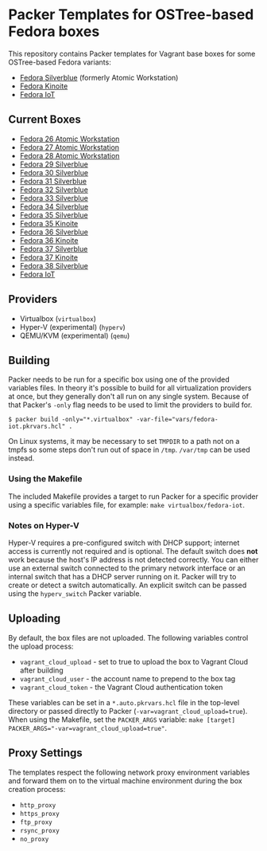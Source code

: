 # Packer Templates for OSTree-based Fedora boxes
This repository contains Packer templates for Vagrant base boxes for some
OSTree-based Fedora variants:

* [Fedora Silverblue](https://silverblue.fedoraproject.org/) (formerly Atomic Workstation)
* [Fedora Kinoite](https://kinoite.fedoraproject.org/)
* [Fedora IoT](https://iot.fedoraproject.org/)

## Current Boxes
* [Fedora 26 Atomic Workstation](https://app.vagrantup.com/fkrull/boxes/fedora26-atomic-workstation)
* [Fedora 27 Atomic Workstation](https://app.vagrantup.com/fkrull/boxes/fedora27-atomic-workstation)
* [Fedora 28 Atomic Workstation](https://app.vagrantup.com/fkrull/boxes/fedora28-atomic-workstation)
* [Fedora 29 Silverblue](https://app.vagrantup.com/fkrull/boxes/fedora29-silverblue)
* [Fedora 30 Silverblue](https://app.vagrantup.com/fkrull/boxes/fedora30-silverblue)
* [Fedora 31 Silverblue](https://app.vagrantup.com/fkrull/boxes/fedora31-silverblue)
* [Fedora 32 Silverblue](https://app.vagrantup.com/fkrull/boxes/fedora32-silverblue)
* [Fedora 33 Silverblue](https://app.vagrantup.com/fkrull/boxes/fedora33-silverblue)
* [Fedora 34 Silverblue](https://app.vagrantup.com/fkrull/boxes/fedora34-silverblue)
* [Fedora 35 Silverblue](https://app.vagrantup.com/fkrull/boxes/fedora35-silverblue)
* [Fedora 35 Kinoite](https://app.vagrantup.com/fkrull/boxes/fedora35-kinoite)
* [Fedora 36 Silverblue](https://app.vagrantup.com/fkrull/boxes/fedora36-silverblue)
* [Fedora 36 Kinoite](https://app.vagrantup.com/fkrull/boxes/fedora36-kinoite)
* [Fedora 37 Silverblue](https://app.vagrantup.com/fkrull/boxes/fedora37-silverblue)
* [Fedora 37 Kinoite](https://app.vagrantup.com/fkrull/boxes/fedora37-kinoite)
* [Fedora 38 Silverblue](https://app.vagrantup.com/fkrull/boxes/fedora38-silverblue)
* [Fedora IoT](https://app.vagrantup.com/fkrull/boxes/fedora-iot)

## Providers
* Virtualbox (`virtualbox`)
* Hyper-V (experimental) (`hyperv`)
* QEMU/KVM (experimental) (`qemu`)

## Building
Packer needs to be run for a specific box using one of the provided variables files.
In theory it's possible to build for all virtualization providers at once, but they
generally don't all run on any single system. Because of that Packer's `-only` flag
needs to be used to limit the providers to build for.

```shell
$ packer build -only="*.virtualbox" -var-file="vars/fedora-iot.pkrvars.hcl" .
```

On Linux systems, it may be necessary to set `TMPDIR` to a path not on a tmpfs so
some steps don't run out of space in `/tmp`. `/var/tmp` can be used instead.

### Using the Makefile
The included Makefile provides a target to run Packer for a specific provider using
a specific variables file, for example: `make virtualbox/fedora-iot`.

### Notes on Hyper-V
Hyper-V requires a pre-configured switch with DHCP support; internet access is currently not
required and is optional. The default switch does **not** work because the host's IP address is not
detected correctly. You can either use an external switch connected to the primary network interface
or an internal switch that has a DHCP server running on it. Packer will try to create or detect
a switch automatically. An explicit switch can be passed using the `hyperv_switch` Packer variable.

## Uploading
By default, the box files are not uploaded. The following variables control the
upload process:

* `vagrant_cloud_upload` - set to true to upload the box to Vagrant Cloud after building
* `vagrant_cloud_user` - the account name to prepend to the box tag
* `vagrant_cloud_token` - the Vagrant Cloud authentication token

These variables can be set in a `*.auto.pkrvars.hcl` file in the top-level directory
or passed directly to Packer (`-var=vagrant_cloud_upload=true`). When using the Makefile,
set the `PACKER_ARGS` variable: `make [target] PACKER_ARGS="-var=vagrant_cloud_upload=true"`.

## Proxy Settings
The templates respect the following network proxy environment variables
and forward them on to the virtual machine environment during the box creation
process:

* `http_proxy`
* `https_proxy`
* `ftp_proxy`
* `rsync_proxy`
* `no_proxy`
